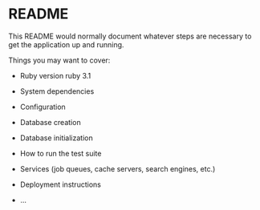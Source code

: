# README

This README would normally document whatever steps are necessary to get the
application up and running.

Things you may want to cover:

* Ruby version
ruby 3.1
* System dependencies

* Configuration

* Database creation

* Database initialization

* How to run the test suite

* Services (job queues, cache servers, search engines, etc.)

* Deployment instructions

* ...

